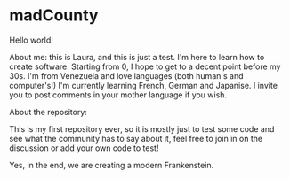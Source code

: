 # madCounty

Hello world!

About me: this is Laura, and this is just a test. I'm here to learn how to create software. Starting from 0, I hope to get to a decent point before my 30s. I'm from Venezuela and love languages (both human's and computer's!) I'm currently learning French, German and Japanise. I invite you to post comments in your mother language if you wish.

About the repository:

This is my first repository ever, so it is mostly just to test some code and see what the community has to say about it, feel free to join in on the discussion or add your own code to test!

Yes, in the end, we are creating a modern Frankenstein.
